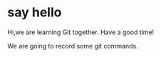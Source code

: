 # say hello
Hi,we are learning Git together.
Have a good time!

We are going to record some git commands.

